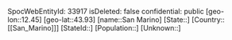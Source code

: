 ﻿---
location: [43.93,12.45]
type: City
tags:
- geo/City

---
SpocWebEntityId: 33917
isDeleted: false
confidential: public
[geo-lon::12.45]
[geo-lat::43.93]
[name::San Marino]
[State::]
[Country::[[San_Marino]]]
[StateId::]
[Population::]
[Unknown::]


